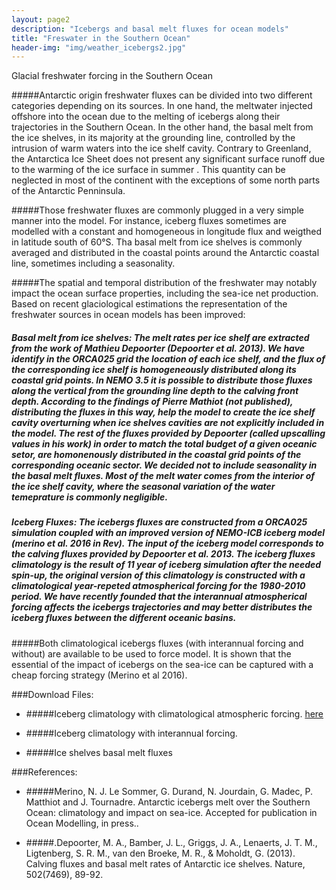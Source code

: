```yaml
---
layout: page2
description: "Icebergs and basal melt fluxes for ocean models"
title: "Freswater in the Southern Ocean"
header-img: "img/weather_icebergs2.jpg"
---
```

  


  <script type="{{site.baseurl}}/text/javascript">
    $(function(){
      SyntaxHighlighter.all();
    });
    $(window).load(function(){
      $('.flexslider').flexslider({
        animation: "slide",
        slideshow: false,
        slideshowSpeed: 12000,
        pausePlay: true,
        start: function(slider){
          $('body').removeClass('loading');
        }
      });
    });
  </script>

<!-- 
<div class="container">
	<div class="row">
        <div class="col-lg-8 col-lg-offset-2 col-md-10 col-md-offset-1">
 -->

Glacial freshwater forcing in the Southern Ocean

#####Antarctic origin freshwater fluxes can be divided into two different categories depending on its sources. In one hand, the meltwater injected offshore into the ocean due to the melting of icebergs along their trajectories in the Southern Ocean. In the other hand, the basal melt from the ice shelves, in its majority at the grounding line, controlled by the intrusion of warm waters into the ice shelf cavity. Contrary to Greenland, the Antarctica Ice Sheet does not present any significant surface runoff due to the warming of the ice surface in summer . This quantity can be neglected in most of the continent with the exceptions of some north parts of the Antarctic Penninsula. 


#####Those freshwater fluxes are commonly plugged in a very simple manner into the model. For instance, iceberg fluxes sometimes are modelled with a constant and homogeneous in longitude flux and weigthed in latitude south of 60°S. Tha basal melt from ice shelves is commonly averaged and distributed in the coastal points around the Antarctic coastal line, sometimes including a seasonality.


#####The spatial and temporal distribution of the freshwater may notably impact the ocean surface properties, including the sea-ice net production. Based on recent glaciological estimations the representation of the freshwater sources in ocean models has been improved:

#####   Basal melt from ice shelves: The melt rates per ice shelf are extracted from the work of Mathieu Depoorter (Depoorter et al. 2013). We have identify in the ORCA025 grid the location of each ice shelf, and the flux of the corresponding ice shelf is homogeneously distributed along its coastal grid points. In NEMO 3.5 it is possible to distribute those fluxes along the vertical from the grounding line depth to the calving front depth. According to the findings of Pierre Mathiot (not published), distributing the fluxes in this way, help the model to create the ice shelf cavity overturning when ice shelves cavities are not explicitly included in the model. The rest of the fluxes provided by Depoorter (called upscalling values in his work) in order to match the total budget of a given oceanic setor, are homonenously distributed in the coastal grid points of the corresponding oceanic sector. We decided not to include seasonality in the basal melt fluxes. Most of the melt water comes from the interior of the ice shelf cavity, where the seasonal variation of the water temeprature is commonly negligible.

#####   Iceberg Fluxes: The icebergs fluxes are constructed from a ORCA025 simulation coupled with an improved version of NEMO-ICB iceberg model (merino et al. 2016 in Rev). The input of the iceberg model corresponds to the calving fluxes provided by Depoorter et al. 2013. The iceberg fluxes climatology is the result of 11 year of iceberg simulation after the needed spin-up, the original version of this climatology is constructed with a climatological year-repeted atmospherical forcing for the 1980-2010 period. We have recently founded that the interannual atmospherical forcing affects the icebergs trajectories and may better distributes the iceberg fluxes between the different oceanic basins.

#####Both climatological icebergs fluxes (with interannual forcing and without) are available to be used to force model. It is shown that the essential of the impact of icebergs on the sea-ice can be captured with a cheap forcing strategy (Merino et al 2016).


###Download Files:



- #####Iceberg climatology with climatological atmospheric forcing. [here](../Iceberg_Climatology_Merino.nc)

- #####Iceberg climatology with interannual forcing.

- #####Ice shelves basal melt fluxes

###References:

- #####Merino, N. J. Le Sommer, G. Durand, N. Jourdain, G. Madec, P. Matthiot and J. Tournadre. Antarctic icebergs melt over the Southern Ocean: climatology and impact on sea-ice. Accepted for publication in Ocean Modelling, in press..

- #####.Depoorter, M. A., Bamber, J. L., Griggs, J. A., Lenaerts, J. T. M., Ligtenberg, S. R. M., van den Broeke, M. R., & Moholdt, G. (2013). Calving fluxes and basal melt rates of Antarctic ice shelves. Nature, 502(7469), 89-92.
 

</div>            
